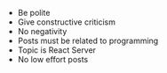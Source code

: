 - Be polite
- Give constructive criticism
- No negativity
- Posts must be related to programming
- Topic is React Server
- No low effort posts
